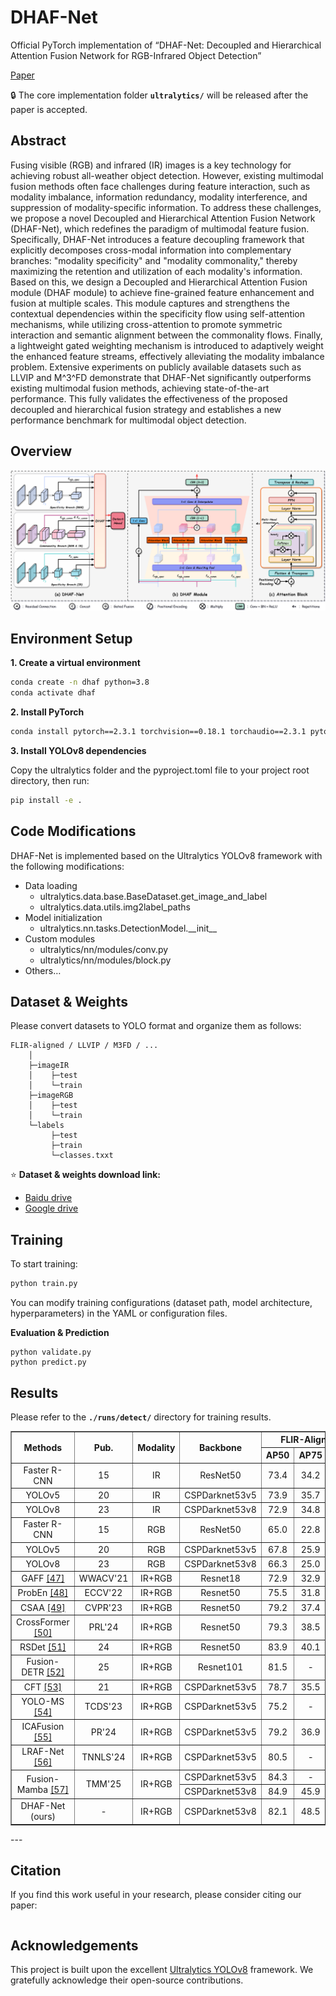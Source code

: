 # DHAF-Net

Official PyTorch implementation of “DHAF-Net: Decoupled and Hierarchical Attention Fusion Network for RGB-Infrared Object Detection”

[Paper]()

🔒 The core implementation folder **`ultralytics/`** will be released after the paper is accepted.

## Abstract

Fusing visible (RGB) and infrared (IR) images is a key technology for achieving robust all-weather object detection. However, existing multimodal fusion methods often face challenges during feature interaction, such as modality imbalance, information redundancy, modality interference, and suppression of modality-specific information. To address these challenges, we propose a novel Decoupled and Hierarchical Attention Fusion Network (DHAF-Net), which redefines the paradigm of multimodal feature fusion. Specifically, DHAF-Net introduces a feature decoupling framework that explicitly decomposes cross-modal information into complementary branches: "modality specificity" and "modality commonality," thereby maximizing the retention and utilization of each modality's information. Based on this, we design a Decoupled and Hierarchical Attention Fusion module (DHAF module) to achieve fine-grained feature enhancement and fusion at multiple scales. This module captures and strengthens the contextual dependencies within the specificity flow using self-attention mechanisms, while utilizing cross-attention to promote symmetric interaction and semantic alignment between the commonality flows. Finally, a lightweight gated weighting mechanism is introduced to adaptively weight the enhanced feature streams, effectively alleviating the modality imbalance problem. Extensive experiments on publicly available datasets such as LLVIP and M^3^FD demonstrate that DHAF-Net significantly outperforms existing multimodal fusion methods, achieving state-of-the-art performance. This fully validates the effectiveness of the proposed decoupled and hierarchical fusion strategy and establishes a new performance benchmark for multimodal object detection.

## Overview

![model architecture](./model_architecture.png)

## Environment Setup

**1. Create a virtual environment**

```bash
conda create -n dhaf python=3.8
conda activate dhaf
```

**2. Install PyTorch**

```bash
conda install pytorch==2.3.1 torchvision==0.18.1 torchaudio==2.3.1 pytorch-cuda=12.1 -c pytorch -c nvidia
```

**3. Install YOLOv8 dependencies**

Copy the ultralytics folder and the pyproject.toml file to your project root directory, then run:

```bash
pip install -e .
```

## Code Modifications

DHAF-Net is implemented based on the Ultralytics YOLOv8 framework with the following modifications:

- Data loading
	- ultralytics.data.base.BaseDataset.get_image_and_label
	- ultralytics.data.utils.img2label_paths
- Model initialization
	- ultralytics.nn.tasks.DetectionModel.\_\_init\_\_
- Custom modules
	- ultralytics/nn/modules/conv.py
	- ultralytics/nn/modules/block.py
- Others…


## Dataset & Weights

Please convert datasets to YOLO format and organize them as follows:

```
FLIR-aligned / LLVIP / M3FD / ...
    │
    ├─imageIR
    │    ├─test
    │    └─train
    ├─imageRGB
    │    ├─test
    │    └─train
    └─labels
         ├─test
         ├─train
         └─classes.txxt
```

⭐ **Dataset & weights download link:** 

- [Baidu drive](https://pan.baidu.com/s/1LgY7_Xs86yyOJX_olyyikg?pwd=dhaf)
- [Google drive](https://drive.google.com/drive/folders/1kYFKWIeLFmQTXxxvmQhWh8aIjWEup8G5)

## Training

To start training:

```bash
python train.py
```

You can modify training configurations (dataset path, model architecture, hyperparameters) in the YAML or configuration files.

**Evaluation & Prediction**

```
python validate.py
python predict.py
```

## Results

Please refer to the **`./runs/detect/`** directory for training results.

<table border="1" cellpadding="5" cellspacing="0" style="text-align: center;">
    <thead>
        <tr>
            <th rowspan="2">Methods</th>
            <th rowspan="2">Pub.</th>
            <th rowspan="2">Modality</th>
            <th rowspan="2">Backbone</th>
            <th colspan="3">FLIR-Aligned</th>
            <th colspan="3">LLVIP</th>
        </tr>
        <tr>
            <th>AP50</th>
            <th>AP75</th>
            <th>mAP</th>
            <th>AP50</th>
            <th>AP75</th>
            <th>mAP</th>
        </tr>
    </thead>
    <tbody>
        <!-- 示例数据行 - 您可以根据需要添加更多行 -->
        <tr>
            <td>Faster R-CNN</td>
            <td>15</td>
            <td>IR</td>
            <td>ResNet50</td>
            <td>73.4</td>
            <td>34.2</td>
            <td>37.9</td>
            <td>92.6</td>
            <td>48.8</td>
            <td>50.7</td>
        </tr>
        <tr>
            <td>YOLOv5</td>
            <td>20</td>
            <td>IR</td>
            <td>CSPDarknet53v5</td>
            <td>73.9</td>
            <td>35.7</td>
            <td>39.5</td>
            <td>94.6</td>
            <td>72.2</td>
            <td>61.9</td>
        </tr>
        <tr>
            <td>YOLOv8</td>
            <td>23</td>
            <td>IR</td>
            <td>CSPDarknet53v8</td>
            <td>72.9</td>
            <td>34.8</td>
            <td>38.3</td>
            <td>95.2</td>
            <td>72.5</td>
            <td>62.1</td>
        </tr>
        <tr>
            <td>Faster R-CNN</td>
            <td>15</td>
            <td>RGB</td>
            <td>ResNet50</td>
            <td>65.0</td>
            <td>22.8</td>
            <td>30.2</td>
            <td>88.8</td>
            <td>45.7</td>
            <td>47.5</td>
        </tr>
        <tr>
            <td>YOLOv5</td>
            <td>20</td>
            <td>RGB</td>
            <td>CSPDarknet53v5</td>
            <td>67.8</td>
            <td>25.9</td>
            <td>31.8</td>
            <td>90.8</td>
            <td>51.9</td>
            <td>50.0</td>
        </tr>
        <tr>
            <td>YOLOv8</td>
            <td>23</td>
            <td>RGB</td>
            <td>CSPDarknet53v8</td>
            <td>66.3</td>
            <td>25.0</td>
            <td>28.2</td>
            <td>91.9</td>
            <td>53.0</td>
            <td>54.0</td>
        </tr>
        <tr>
            <td>GAFF <a href="https://openaccess.thecvf.com/content/WACV2021/papers/Zhang_Guided_Attentive_Feature_Fusion_for_Multispectral_Pedestrian_Detection_WACV_2021_paper.pdf">[47]</a></td>
            <td>WWACV'21</td>
            <td>IR+RGB</td>
            <td>Resnet18</td>
            <td>72.9</td>
            <td>32.9</td>
            <td>37.5</td>
            <td>94.0</td>
            <td>60.2</td>
            <td>55.8</td>
        </tr>
        <tr>
            <td>ProbEn <a href="https://arxiv.org/pdf/2104.02904">[48]</a></td>
            <td>ECCV'22</td>
            <td>IR+RGB</td>
            <td>Resnet50</td>
            <td>75.5</td>
            <td>31.8</td>
            <td>37.9</td>
            <td>93.4</td>
            <td>50.2</td>
            <td>51.5</td>
        </tr>
        <tr>
            <td>CSAA <a href="https://openaccess.thecvf.com/content/CVPR2023W/PBVS/papers/Cao_Multimodal_Object_Detection_by_Channel_Switching_and_Spatial_Attention_CVPRW_2023_paper.pdf">[49]</a></td>
            <td>CVPR'23</td>
            <td>IR+RGB</td>
            <td>Resnet50</td>
            <td>79.2</td>
            <td>37.4</td>
            <td>41.3</td>
            <td>94.3</td>
            <td>66.6</td>
            <td>59.2</td>
        </tr>
        <tr>
            <td>CrossFormer <a href="https://www.sciencedirect.com/science/article/abs/pii/S016786552400045X">[50]</a></td>
            <td>PRL'24</td>
            <td>IR+RGB</td>
            <td>Resnet50</td>
            <td>79.3</td>
            <td>38.5</td>
            <td>42.1</td>
            <td>97.4</td>
            <td>75.4</td>
            <td>65.1</td>
        </tr>
        <tr>
            <td>RSDet <a href="https://arxiv.org/pdf/2401.10731">[51]</a></td>
            <td>24</td>
            <td>IR+RGB</td>
            <td>Resnet50</td>
            <td>83.9</td>
            <td>40.1</td>
            <td>43.8</td>
            <td>95.8</td>
            <td>70.4</td>
            <td>61.3</td>
        </tr>
        <tr>
            <td>Fusion-DETR <a href="https://ieeexplore.ieee.org/abstract/document/10929712/">[52]</a></td>
            <td>25</td>
            <td>IR+RGB</td>
            <td>Resnet101</td>
            <td>81.5</td>
            <td>-</td>
            <td>44.3</td>
            <td>96.4</td>
            <td>-</td>
            <td>64.6</td>
        </tr>
        <tr>
            <td>CFT <a href="https://arxiv.org/pdf/2111.00273">[53]</a></td>
            <td>21</td>
            <td>IR+RGB</td>
            <td>CSPDarknet53v5</td>
            <td>78.7</td>
            <td>35.5</td>
            <td>40.2</td>
            <td>97.5</td>
            <td>72.9</td>
            <td>63.6</td>
        </tr>
        <tr>
            <td>YOLO-MS <a href="https://ieeexplore.ieee.org/abstract/document/10021826">[54]</a></td>
            <td>TCDS'23</td>
            <td>IR+RGB</td>
            <td>CSPDarknet53v5</td>
            <td>75.2</td>
            <td>-</td>
            <td>38.3</td>
            <td>94.9</td>
            <td>-</td>
            <td>60.2</td>
        </tr>
        <tr>
            <td>ICAFusion <a href="https://www.sciencedirect.com/science/article/pii/S0031320323006118">[55]</a></td>
            <td>PR'24</td>
            <td>IR+RGB</td>
            <td>CSPDarknet53v5</td>
            <td>79.2</td>
            <td>36.9</td>
            <td>41.4</td>
            <td>95.2</td>
            <td>-</td>
            <td>60.1</td>
        </tr>
        <tr>
            <td>LRAF-Net <a href="https://ieeexplore.ieee.org/abstract/document/10144688">[56]</a></td>
            <td>TNNLS'24</td>
            <td>IR+RGB</td>
            <td>CSPDarknet53v5</td>
            <td>80.5</td>
            <td>-</td>
            <td>42.8</td>
            <td>97.9</td>
            <td>-</td>
            <td>66.3</td>
        </tr>
        <tr>
            <td rowspan="2">Fusion-Mamba <a href="https://ieeexplore.ieee.org/abstract/document/11124513">[57]</a></td>
            <td rowspan="2">TMM'25</td>
            <td rowspan="2">IR+RGB</td>
            <td>CSPDarknet53v5</td>
            <td>84.3</td>
            <td>-</td>
            <td>44.4</td>
            <td>96.8</td>
            <td>-</td>
            <td>62.8</td>
        </tr>
        <tr>
            <td>CSPDarknet53v8</td>
            <td>84.9</td>
            <td>45.9</td>
            <td>47.0</td>
            <td>97.0</td>
            <td>72.2</td>
            <td>64.3</td>
        </tr>
        <tr>
            <td>DHAF-Net (ours)</td>
            <td>-</td>
            <td>IR+RGB</td>
            <td>CSPDarknet53v8</td>
            <td>82.1</td>
            <td>48.5</td>
            <td>48.1</td>
            <td>97.7</td>
            <td>75.7</td>
            <td>67.4</td>
        </tr>
        <!-- 可以继续添加更多行 -->
    </tbody>
</table>
---

## Citation

If you find this work useful in your research, please consider citing our paper:

```

```

## Acknowledgements

This project is built upon the excellent [Ultralytics YOLOv8](https://github.com/ultralytics/ultralytics) framework. We gratefully acknowledge their open-source contributions.